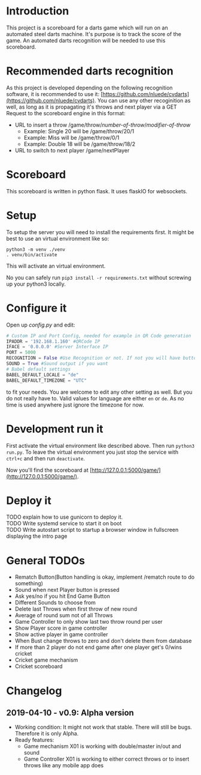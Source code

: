 # Introduction
This project is a scoreboard for a darts game which will run on an automated steel darts machine. It's purpose is to track the score of the game.
An automated darts recognition will be needed to use this scoreboard.

# Recommended darts recognition
As this project is developed depending on the following recognition software, it is recommended to use it: [https://github.com/nluede/cvdarts](https://github.com/nluede/cvdarts).
You can use any other recoginition as well, as long as it is propagating it's throws and next player via a GET Request to the scoreboard engine in this format:

- URL to insert a throw /game/throw/_number-of-throw_/_modifier-of-throw_
  - Example: Single 20 will be /game/throw/20/1
  - Example: Miss will be /game/throw/0/1
  - Example: Double 18 will be /game/throw/18/2
- URL to switch to next player /game/nextPlayer

# Scoreboard
This scoreboard is written in python flask. It uses flaskIO for websockets.

# Setup
To setup the server you will need to install the requirements first.
It might be best to use an virtual environment like so:

```
python3 -m venv ./venv
. venv/bin/activate
```

This will activate an virtual environment.

No you can safely run `pip3 install -r requirements.txt` without screwing up your python3 locally.

# Configure it

Open up _config.py_ and edit:

```python
# Custom IP and Port Config, needed for example in QR Code generation
IPADDR = '192.168.1.160' #QRCode IP
IFACE = '0.0.0.0' #Server Interface IP
PORT = 5000
RECOGNITION = False #Use Recognition or not. If not you will have buttons to insert Score in gameController
SOUND = True #Sound output if you want
# Babel default settings
BABEL_DEFAULT_LOCALE = "de"
BABEL_DEFAULT_TIMEZONE = "UTC"
```
 to fit your needs. You are welcome to edit any other setting as well. But you do not really have to. Valid values for language are either `en` or `de`. As no time is used anywhere just ignore the timezone for now.

# Development run it
First activate the virtual environment like described above. Then run `python3 run.py`.
To leave the virtual environment you just stop the service with `ctrl+c` and then run `deactivate`.

Now you'll find the scoreboard at [http://127.0.0.1:5000/game/](http://127.0.0.1:5000/game/).

# Deploy it
TODO explain how to use gunicorn to deploy it.  
TODO Write systemd service to start it on boot  
TODO Write autostart script to startup a browser window in fullscreen displaying the intro page

# General TODOs
- Rematch Button(Button handling is okay, implement /rematch route to do something)
- Sound when next Player button is pressed
- Ask yes/no if you hit End Game Button
- Different Sounds to choose from
- Delete last Throws when first throw of new round
- Average of round sum not of all Throws
- Game Controller to only show last two throw round per user 
- Show Player score in game controller
- Show active player in game controller
- When Bust change throws to zero and don't delete them from database
- If more than 2 player do not end game after one player get's 0/wins cricket
- Cricket game mechanism
- Cricket scoreboard

# Changelog
## 2019-04-10 - v0.9: Alpha version
- Working condition: It might not work that stable. There will still be bugs. Therefore it is only Alpha.
- Ready features:
  - Game mechanism X01 is working with double/master in/out and sound
  - Game Controller X01 is working to either correct throws or to insert throws like any mobile app does

